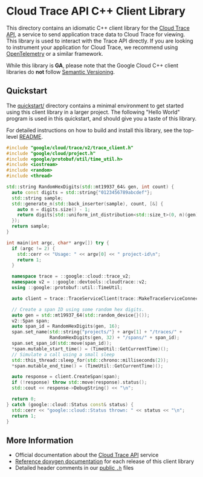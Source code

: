 # Cloud Trace API C++ Client Library

This directory contains an idiomatic C++ client library for the
[Cloud Trace API][cloud-service-docs], a service to send application trace
data to Cloud Trace for viewing. This library is used to interact with the
Trace API directly. If you are looking to instrument your application for
Cloud Trace, we recommend using [OpenTelemetry](https://opentelemetry.io)
or a similar framework.

While this library is **GA**, please note that the Google Cloud C++ client libraries do **not** follow
[Semantic Versioning](https://semver.org/).

## Quickstart

The [quickstart/](quickstart/README.md) directory contains a minimal environment
to get started using this client library in a larger project. The following
"Hello World" program is used in this quickstart, and should give you a taste of
this library.

For detailed instructions on how to build and install this library, see the
top-level [README](/README.md#building-and-installing).

<!-- inject-quickstart-start -->

```cc
#include "google/cloud/trace/v2/trace_client.h"
#include "google/cloud/project.h"
#include <google/protobuf/util/time_util.h>
#include <iostream>
#include <random>
#include <thread>

std::string RandomHexDigits(std::mt19937_64& gen, int count) {
  auto const digits = std::string{"0123456789abcdef"};
  std::string sample;
  std::generate_n(std::back_inserter(sample), count, [&] {
    auto n = digits.size() - 1;
    return digits[std::uniform_int_distribution<std::size_t>(0, n)(gen)];
  });
  return sample;
}

int main(int argc, char* argv[]) try {
  if (argc != 2) {
    std::cerr << "Usage: " << argv[0] << " project-id\n";
    return 1;
  }

  namespace trace = ::google::cloud::trace_v2;
  namespace v2 = ::google::devtools::cloudtrace::v2;
  using ::google::protobuf::util::TimeUtil;

  auto client = trace::TraceServiceClient(trace::MakeTraceServiceConnection());

  // Create a span ID using some random hex digits.
  auto gen = std::mt19937_64(std::random_device{}());
  v2::Span span;
  auto span_id = RandomHexDigits(gen, 16);
  span.set_name(std::string{"projects/"} + argv[1] + "/traces/" +
                RandomHexDigits(gen, 32) + "/spans/" + span_id);
  span.set_span_id(std::move(span_id));
  *span.mutable_start_time() = (TimeUtil::GetCurrentTime)();
  // Simulate a call using a small sleep
  std::this_thread::sleep_for(std::chrono::milliseconds(2));
  *span.mutable_end_time() = (TimeUtil::GetCurrentTime)();

  auto response = client.CreateSpan(span);
  if (!response) throw std::move(response).status();
  std::cout << response->DebugString() << "\n";

  return 0;
} catch (google::cloud::Status const& status) {
  std::cerr << "google::cloud::Status thrown: " << status << "\n";
  return 1;
}
```

<!-- inject-quickstart-end -->

## More Information

- Official documentation about the [Cloud Trace API][cloud-service-docs] service
- [Reference doxygen documentation][doxygen-link] for each release of this
  client library
- Detailed header comments in our [public `.h`][source-link] files

[cloud-service-docs]: https://cloud.google.com/trace
[doxygen-link]: https://cloud.google.com/cpp/docs/reference/trace/latest/
[source-link]: https://github.com/googleapis/google-cloud-cpp/tree/main/google/cloud/trace
